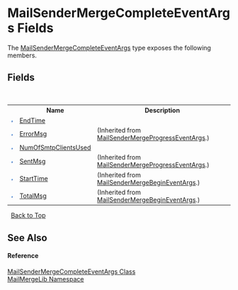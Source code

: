 # MailSenderMergeCompleteEventArgs Fields
 

The <a href="0a8d161d-b3a3-2c48-f9bd-c7dc53d88ca1">MailSenderMergeCompleteEventArgs</a> type exposes the following members.


## Fields
&nbsp;<table><tr><th></th><th>Name</th><th>Description</th></tr><tr><td>![Public field](media/pubfield.gif "Public field")</td><td><a href="a0d612e9-4f79-9813-42eb-4fc006627136">EndTime</a></td><td /></tr><tr><td>![Public field](media/pubfield.gif "Public field")</td><td><a href="52c07cd4-830a-e8a1-8186-66e58b78813a">ErrorMsg</a></td><td> (Inherited from <a href="933fe357-3595-d9b7-de97-28e28a6764e4">MailSenderMergeProgressEventArgs</a>.)</td></tr><tr><td>![Public field](media/pubfield.gif "Public field")</td><td><a href="d6aa9f33-f71e-aaab-ea18-814f77c88395">NumOfSmtpClientsUsed</a></td><td /></tr><tr><td>![Public field](media/pubfield.gif "Public field")</td><td><a href="e2363f85-b83d-f81c-ba73-841fe83f4c40">SentMsg</a></td><td> (Inherited from <a href="933fe357-3595-d9b7-de97-28e28a6764e4">MailSenderMergeProgressEventArgs</a>.)</td></tr><tr><td>![Public field](media/pubfield.gif "Public field")</td><td><a href="e5f276d3-4792-ab24-09ca-ba795daf2683">StartTime</a></td><td> (Inherited from <a href="36b67c20-03d8-2d40-45a1-3d8609fdb28a">MailSenderMergeBeginEventArgs</a>.)</td></tr><tr><td>![Public field](media/pubfield.gif "Public field")</td><td><a href="52565ea0-451c-6167-01a1-f65a3e1a2374">TotalMsg</a></td><td> (Inherited from <a href="36b67c20-03d8-2d40-45a1-3d8609fdb28a">MailSenderMergeBeginEventArgs</a>.)</td></tr></table>&nbsp;
<a href="#mailsendermergecompleteeventargs-fields">Back to Top</a>

## See Also


#### Reference
<a href="0a8d161d-b3a3-2c48-f9bd-c7dc53d88ca1">MailSenderMergeCompleteEventArgs Class</a><br /><a href="31c6ebbe-d683-7561-7308-5a5ee1f76bf5">MailMergeLib Namespace</a><br />